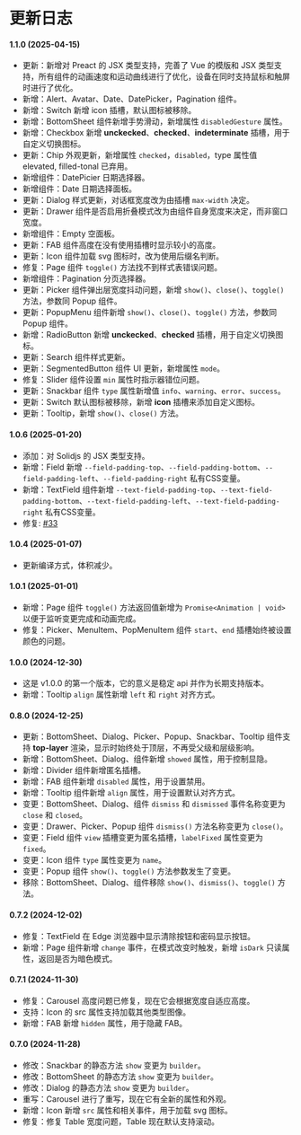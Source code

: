 # 更新日志

#### 1.1.0 (2025-04-15)

- 更新：新增对 Preact 的 JSX 类型支持，完善了 Vue 的模版和 JSX 类型支持，所有组件的动画速度和运动曲线进行了优化，设备在同时支持鼠标和触屏时进行了优化。
- 新增：Alert、Avatar、Date、DatePicker，Pagination 组件。
- 新增：Switch 新增 icon 插槽，默认图标被移除。
- 新增：BottomSheet 组件新增手势滑动，新增属性 `disabledGesture` 属性。
- 新增：Checkbox 新增 **unckecked**、**checked**、**indeterminate** 插槽，用于自定义切换图标。
- 更新：Chip 外观更新，新增属性 `checked`，`disabled`，type 属性值 elevated, filled-tonal 已弃用。
- 新增组件：DatePicier 日期选择器。
- 新增组件：Date 日期选择面板。
- 更新：Dialog 样式更新，对话框宽度改为由插槽 `max-width` 决定。
- 更新：Drawer 组件是否启用折叠模式改为由组件自身宽度来决定，而非窗口宽度。
- 新增组件：Empty 空面板。
- 更新：FAB 组件高度在没有使用插槽时显示较小的高度。
- 更新：Icon 组件加载 svg 图标时，改为使用后缀名判断。
- 修复：Page 组件 `toggle()` 方法找不到样式表错误问题。
- 新增组件：Pagination 分页选择器。
- 更新：Picker 组件弹出层宽度抖动问题，新增 `show()`、`close()`、`toggle()` 方法，参数同 Popup 组件。
- 更新：PopupMenu 组件新增 `show()`、`close()`、`toggle()` 方法，参数同 Popup 组件。
- 新增：RadioButton 新增 **unckecked**、**checked** 插槽，用于自定义切换图标。
- 更新：Search 组件样式更新。
- 更新：SegmentedButton 组件 UI 更新，新增属性 `mode`。
- 修复：Slider 组件设置 `min` 属性时指示器错位问题。
- 更新：Snackbar 组件 `type` 属性新增值 `info`、`warning`、`error`、`success`。
- 更新：Switch 默认图标被移除，新增 **icon** 插槽来添加自定义图标。
- 更新：Tooltip，新增 `show()`、`close()` 方法。

#### 1.0.6 (2025-01-20)

- 添加：对 Solidjs 的 JSX 类型支持。
- 新增：Field 新增 `--field-padding-top`、`--field-padding-bottom`、`--field-padding-left`、`--field-padding-right` 私有CSS变量。
- 新增：TextField 组件新增 `--text-field-padding-top`、`--text-field-padding-bottom`、`--text-field-padding-left`、`--text-field-padding-right` 私有CSS变量。
- 修复: [#33](https://github.com/apprat/sober/issues/33)

#### 1.0.4 (2025-01-07)

- 更新编译方式，体积减少。

#### 1.0.1 (2025-01-01)

- 新增：Page 组件 `toggle()` 方法返回值新增为 `Promise<Animation | void>` 以便于监听变更完成和动画完成。
- 修复：Picker、MenuItem、PopMenuItem 组件 `start`、`end` 插槽始终被设置颜色的问题。

#### 1.0.0 (2024-12-30)

- 这是 v1.0.0 的第一个版本，它的意义是稳定 api 并作为长期支持版本。
- 新增：Tooltip `align` 属性新增 `left` 和 `right` 对齐方式。

#### 0.8.0 (2024-12-25)

- 更新：BottomSheet、Dialog、Picker、Popup、Snackbar、Tooltip 组件支持 **top-layer** 渲染，显示时始终处于顶层，不再受父级和层级影响。
- 新增：BottomSheet、Dialog、组件新增 `showed` 属性，用于控制显隐。
- 新增：Divider 组件新增匿名插槽。
- 新增：FAB 组件新增 `disabled` 属性，用于设置禁用。
- 新增：Tooltip 组件新增 `align` 属性，用于设置默认对齐方式。
- 变更：BottomSheet、Dialog、组件 `dismiss` 和 `dismissed` 事件名称变更为 `close` 和 `closed`。
- 变更：Drawer、Picker、Popup 组件 `dismiss()` 方法名称变更为 `close()`。
- 变更：Field 组件 `view` 插槽变更为匿名插槽，`labelFixed` 属性变更为 `fixed`。
- 变更：Icon 组件 `type` 属性变更为 `name`。
- 变更：Popup 组件 `show()`、`toggle()` 方法参数发生了变更。
- 移除：BottomSheet、Dialog、组件移除 `show()`、`dismiss()`、`toggle()` 方法。

#### 0.7.2 (2024-12-02)

- 修复：TextField 在 Edge 浏览器中显示清除按钮和密码显示按钮。
- 新增：Page 组件新增 `change` 事件，在模式改变时触发，新增 `isDark` 只读属性，返回是否为暗色模式。

#### 0.7.1 (2024-11-30)

- 修复：Carousel 高度问题已修复，现在它会根据宽度自适应高度。
- 支持：Icon 的 src 属性支持加载其他类型图像。
- 新增：FAB 新增 `hidden` 属性，用于隐藏 FAB。

#### 0.7.0 (2024-11-28)

- 修改：Snackbar 的静态方法 `show` 变更为 `builder`。
- 修改：BottomSheet 的静态方法 `show` 变更为 `builder`。
- 修改：Dialog 的静态方法 `show` 变更为 `builder`。
- 重写：Carousel 进行了重写，现在它有全新的属性和外观。
- 新增：Icon 新增 `src` 属性和相关事件，用于加载 svg 图标。
- 修复：修复 Table 宽度问题，Table 现在默认支持滚动。